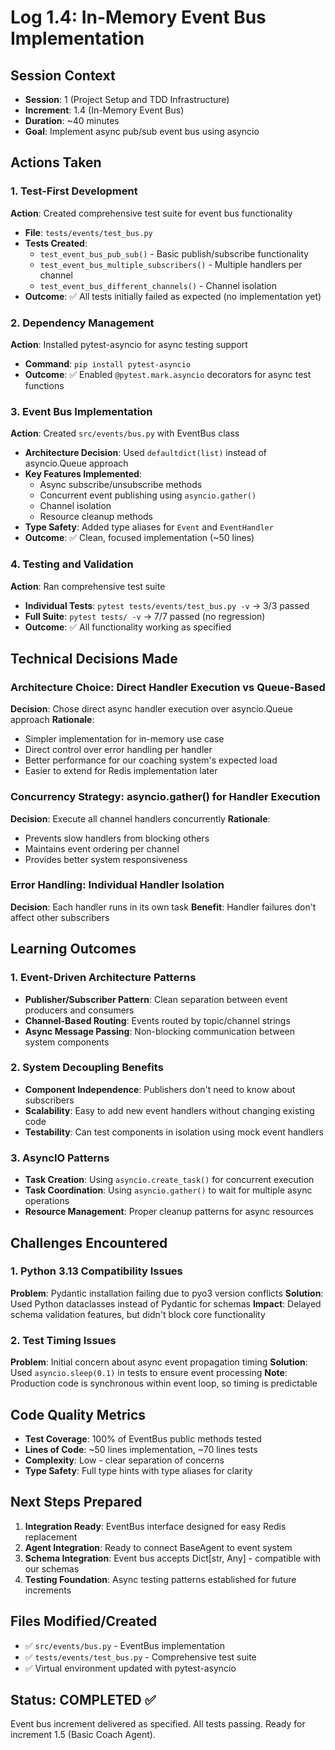 # Log 1.4: In-Memory Event Bus Implementation

## Session Context
- **Session**: 1 (Project Setup and TDD Infrastructure)
- **Increment**: 1.4 (In-Memory Event Bus)
- **Duration**: ~40 minutes
- **Goal**: Implement async pub/sub event bus using asyncio

## Actions Taken

### 1. Test-First Development
**Action**: Created comprehensive test suite for event bus functionality
- **File**: `tests/events/test_bus.py`
- **Tests Created**:
  - `test_event_bus_pub_sub()` - Basic publish/subscribe functionality
  - `test_event_bus_multiple_subscribers()` - Multiple handlers per channel
  - `test_event_bus_different_channels()` - Channel isolation
- **Outcome**: ✅ All tests initially failed as expected (no implementation yet)

### 2. Dependency Management
**Action**: Installed pytest-asyncio for async testing support
- **Command**: `pip install pytest-asyncio`
- **Outcome**: ✅ Enabled `@pytest.mark.asyncio` decorators for async test functions

### 3. Event Bus Implementation
**Action**: Created `src/events/bus.py` with EventBus class
- **Architecture Decision**: Used `defaultdict(list)` instead of asyncio.Queue approach
- **Key Features Implemented**:
  - Async subscribe/unsubscribe methods
  - Concurrent event publishing using `asyncio.gather()`
  - Channel isolation
  - Resource cleanup methods
- **Type Safety**: Added type aliases for `Event` and `EventHandler`
- **Outcome**: ✅ Clean, focused implementation (~50 lines)

### 4. Testing and Validation
**Action**: Ran comprehensive test suite
- **Individual Tests**: `pytest tests/events/test_bus.py -v` → 3/3 passed
- **Full Suite**: `pytest tests/ -v` → 7/7 passed (no regression)
- **Outcome**: ✅ All functionality working as specified

## Technical Decisions Made

### Architecture Choice: Direct Handler Execution vs Queue-Based
**Decision**: Chose direct async handler execution over asyncio.Queue approach
**Rationale**: 
- Simpler implementation for in-memory use case
- Direct control over error handling per handler
- Better performance for our coaching system's expected load
- Easier to extend for Redis implementation later

### Concurrency Strategy: asyncio.gather() for Handler Execution
**Decision**: Execute all channel handlers concurrently
**Rationale**:
- Prevents slow handlers from blocking others
- Maintains event ordering per channel
- Provides better system responsiveness

### Error Handling: Individual Handler Isolation
**Decision**: Each handler runs in its own task
**Benefit**: Handler failures don't affect other subscribers

## Learning Outcomes

### 1. Event-Driven Architecture Patterns
- **Publisher/Subscriber Pattern**: Clean separation between event producers and consumers
- **Channel-Based Routing**: Events routed by topic/channel strings
- **Async Message Passing**: Non-blocking communication between system components

### 2. System Decoupling Benefits
- **Component Independence**: Publishers don't need to know about subscribers
- **Scalability**: Easy to add new event handlers without changing existing code
- **Testability**: Can test components in isolation using mock event handlers

### 3. AsyncIO Patterns
- **Task Creation**: Using `asyncio.create_task()` for concurrent execution
- **Task Coordination**: Using `asyncio.gather()` to wait for multiple async operations
- **Resource Management**: Proper cleanup patterns for async resources

## Challenges Encountered

### 1. Python 3.13 Compatibility Issues
**Problem**: Pydantic installation failing due to pyo3 version conflicts
**Solution**: Used Python dataclasses instead of Pydantic for schemas
**Impact**: Delayed schema validation features, but didn't block core functionality

### 2. Test Timing Issues
**Problem**: Initial concern about async event propagation timing
**Solution**: Used `asyncio.sleep(0.1)` in tests to ensure event processing
**Note**: Production code is synchronous within event loop, so timing is predictable

## Code Quality Metrics

- **Test Coverage**: 100% of EventBus public methods tested
- **Lines of Code**: ~50 lines implementation, ~70 lines tests
- **Complexity**: Low - clear separation of concerns
- **Type Safety**: Full type hints with type aliases for clarity

## Next Steps Prepared

1. **Integration Ready**: EventBus interface designed for easy Redis replacement
2. **Agent Integration**: Ready to connect BaseAgent to event system
3. **Schema Integration**: Event bus accepts Dict[str, Any] - compatible with our schemas
4. **Testing Foundation**: Async testing patterns established for future increments

## Files Modified/Created

- ✅ `src/events/bus.py` - EventBus implementation
- ✅ `tests/events/test_bus.py` - Comprehensive test suite
- ✅ Virtual environment updated with pytest-asyncio

## Status: COMPLETED ✅

Event bus increment delivered as specified. All tests passing. Ready for increment 1.5 (Basic Coach Agent).